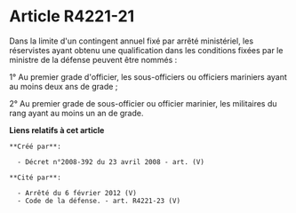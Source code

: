 # Article R4221-21

Dans la limite d'un contingent annuel fixé par arrêté ministériel, les réservistes ayant obtenu une qualification dans les
conditions fixées par le ministre de la défense peuvent être nommés :

1° Au premier grade d'officier, les sous-officiers ou officiers mariniers ayant au moins deux ans de grade ;

2° Au premier grade de sous-officier ou officier marinier, les militaires du rang ayant au moins un an de grade.

**Liens relatifs à cet article**

	**Créé par**:

	  - Décret n°2008-392 du 23 avril 2008 - art. (V)

	**Cité par**:

	  - Arrêté du 6 février 2012 (V)
	  - Code de la défense. - art. R4221-23 (V)
